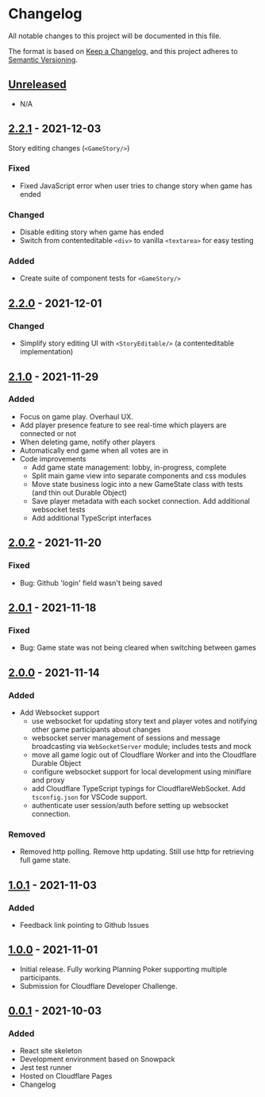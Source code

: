 # Changelog

All notable changes to this project will be documented in this file.

The format is based on [Keep a Changelog](https://keepachangelog.com/en/1.0.0/),
and this project adheres to [Semantic Versioning](https://semver.org/spec/v2.0.0.html).

## [Unreleased]

- N/A

## [2.2.1] - 2021-12-03

Story editing changes (`<GameStory/>`)

### Fixed

- Fixed JavaScript error when user tries to change story when game has ended

### Changed

- Disable editing story when game has ended
- Switch from contenteditable `<div>` to vanilla `<textarea>` for easy testing

### Added

- Create suite of component tests for `<GameStory/>`

## [2.2.0] - 2021-12-01

### Changed

- Simplify story editing UI with `<StoryEditable/>` (a contenteditable implementation)

## [2.1.0] - 2021-11-29

### Added

- Focus on game play. Overhaul UX.
- Add player presence feature to see real-time which players are connected or not
- When deleting game, notify other players
- Automatically end game when all votes are in
- Code improvements
  - Add game state management: lobby, in-progress, complete
  - Split main game view into separate components and css modules
  - Move state business logic into a new GameState class with tests (and thin out Durable Object)
  - Save player metadata with each socket connection. Add additional websocket tests
  - Add additional TypeScript interfaces

## [2.0.2] - 2021-11-20

### Fixed

- Bug: Github 'login' field wasn't being saved

## [2.0.1] - 2021-11-18

### Fixed

- Bug: Game state was not being cleared when switching between games

## [2.0.0] - 2021-11-14

### Added

- Add Websocket support
  - use websocket for updating story text and player votes and notifying other game participants about changes
  - websocket server management of sessions and message broadcasting via `WebSocketServer` module; includes tests and mock
  - move all game logic out of Cloudflare Worker and into the Cloudflare Durable Object
  - configure websocket support for local development using miniflare and proxy
  - add Cloudflare TypeScript typings for CloudflareWebSocket. Add `tsconfig.json` for VSCode support.
  - authenticate user session/auth before setting up websocket connection.

### Removed

- Removed http polling. Remove http updating. Still use http for retrieving full game state.

## [1.0.1] - 2021-11-03

### Added

- Feedback link pointing to Github Issues

## [1.0.0] - 2021-11-01

- Initial release. Fully working Planning Poker supporting multiple participants.
- Submission for Cloudflare Developer Challenge.

## [0.0.1] - 2021-10-03

### Added

- React site skeleton
- Development environment based on Snowpack
- Jest test runner
- Hosted on Cloudflare Pages
- Changelog

[unreleased]: https://github.com/briangershon/planning-poker/compare/v2.2.1...HEAD
[2.2.1]: https://github.com/briangershon/planning-poker/releases/tag/v2.2.1
[2.2.0]: https://github.com/briangershon/planning-poker/releases/tag/v2.2.0
[2.1.0]: https://github.com/briangershon/planning-poker/releases/tag/v2.1.0
[2.0.2]: https://github.com/briangershon/planning-poker/releases/tag/v2.0.2
[2.0.1]: https://github.com/briangershon/planning-poker/releases/tag/v2.0.1
[2.0.0]: https://github.com/briangershon/planning-poker/releases/tag/v2.0.0
[1.0.1]: https://github.com/briangershon/planning-poker/releases/tag/v1.0.1
[1.0.0]: https://github.com/briangershon/planning-poker/releases/tag/v1.0.0
[0.0.1]: https://github.com/briangershon/planning-poker/releases/tag/v0.0.1
